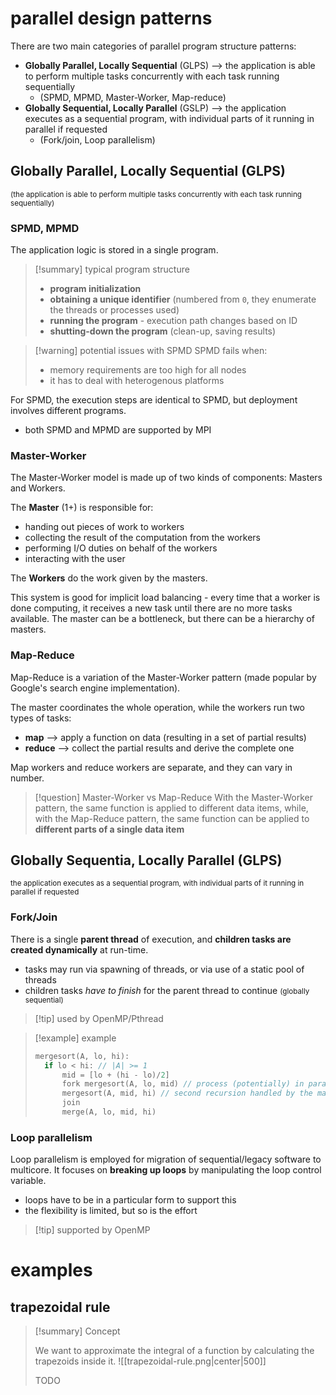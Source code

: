 # parallel design patterns
There are two main categories of parallel program structure patterns:
- **Globally Parallel, Locally Sequential** (GLPS) ⟶ the application is able to perform multiple tasks concurrently with each task running sequentially
	- (SPMD, MPMD, Master-Worker, Map-reduce)
- **Globally Sequential, Locally Parallel** (GSLP) ⟶ the application executes as a sequential program, with individual parts of it running in parallel if requested
	- (Fork/join, Loop parallelism)

## Globally Parallel, Locally Sequential (GLPS)
 <small>(the application is able to perform multiple tasks concurrently with each task running sequentially)</small>

### SPMD, MPMD
The application logic is stored in a single program.

>[!summary] typical program structure
>- **program initialization** 
>- **obtaining a unique identifier** (numbered from `0`, they enumerate the threads or processes used)
>- **running the program** - execution path changes based on ID
>- **shutting-down the program** (clean-up, saving results)

>[!warning] potential issues with SPMD
>SPMD fails when:
>- memory requirements are too high for all nodes
>- it has to deal with heterogenous platforms

For SPMD, the execution steps are identical to SPMD, but deployment involves different programs.

- both SPMD and MPMD are supported by MPI

### Master-Worker
The Master-Worker model is made up of two kinds of components: Masters and Workers.

The **Master** (1+) is responsible for:
- handing out pieces of work to workers
- collecting the result of the computation from the workers
- performing I/O duties on behalf of the workers
- interacting with the user


The **Workers** do the work given by the masters.

This system is good for implicit load balancing - every time that a worker is done computing, it receives a new task until there are no more tasks available. 
The master can be a bottleneck, but there can be a hierarchy of masters.

### Map-Reduce
Map-Reduce is a variation of the Master-Worker pattern (made popular by Google's search engine implementation).

The master coordinates the whole operation, while the workers run two types of tasks:
- **map** ⟶ apply a function on data (resulting in a set of partial results)
- **reduce** ⟶ collect the partial results and derive the complete one

Map workers and reduce workers are separate, and they can vary in number.

>[!question] Master-Worker vs Map-Reduce
> With the Master-Worker pattern, the same function is applied to different data items, while, with the Map-Reduce pattern, the same function can be applied to **different parts of a single data item**

## Globally Sequentia, Locally Parallel (GLPS)
<small>the application executes as a sequential program, with individual parts of it running in parallel if requested</small>

### Fork/Join
There is a single **parent thread** of execution, and **children tasks are created dynamically** at run-time.
- tasks may run via spawning of threads, or via use of a static pool of threads
- children tasks *have to finish* for the parent thread to continue <small>(globally sequential)</small>

>[!tip] used by OpenMP/Pthread

> [!example] example
> 
> ```C
> mergesort(A, lo, hi):
> 	if lo < hi: // |A| >= 1 
> 		mid = [lo + (hi - lo)/2]
> 		fork mergesort(A, lo, mid) // process (potentially) in parallel
> 		mergesort(A, mid, hi) // second recursion handled by the main task
> 		join
> 		merge(A, lo, mid, hi)
> ```

### Loop parallelism
Loop parallelism is employed for migration of sequential/legacy software to multicore. It focuses on **breaking up loops** by manipulating the loop control variable.
- loops have to be in a particular form to support this
- the flexibility is limited, but so is the effort

>[!tip] supported by OpenMP

# examples

## trapezoidal rule

>[!summary] Concept
>
>We want to approximate the integral of a function by calculating the trapezoids inside it.
> ![[trapezoidal-rule.png|center|500]]
>
> TODO